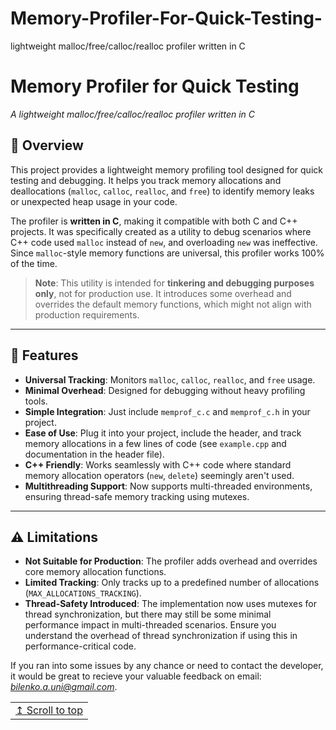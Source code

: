 # Memory-Profiler-For-Quick-Testing-
lightweight malloc/free/calloc/realloc profiler written in C


# Memory Profiler for Quick Testing  
*A lightweight malloc/free/calloc/realloc profiler written in C*

## 🚀 Overview  
This project provides a lightweight memory profiling tool designed for quick testing and debugging. It helps you track memory allocations and deallocations (`malloc`, `calloc`, `realloc`, and `free`) to identify memory leaks or unexpected heap usage in your code.

The profiler is **written in C**, making it compatible with both C and C++ projects. It was specifically created as a utility to debug scenarios where C++ code used `malloc` instead of `new`, and overloading `new` was ineffective. Since `malloc`-style memory functions are universal, this profiler works 100% of the time.

> **Note**: This utility is intended for **tinkering and debugging purposes only**, not for production use. It introduces some overhead and overrides the default memory functions, which might not align with production requirements.

---

## 📂 Features  
- **Universal Tracking**: Monitors `malloc`, `calloc`, `realloc`, and `free` usage.  
- **Minimal Overhead**: Designed for debugging without heavy profiling tools.  
- **Simple Integration**: Just include `memprof_c.c` and `memprof_c.h` in your project.  
- **Ease of Use**: Plug it into your project, include the header, and track memory allocations in a few lines of code (see `example.cpp` and documentation in the header file).  
- **C++ Friendly**: Works seamlessly with C++ code where standard memory allocation operators (`new`, `delete`) seemingly aren't used.  
- **Multithreading Support**: Now supports multi-threaded environments, ensuring thread-safe memory tracking using mutexes.

---

## ⚠️ Limitations

- **Not Suitable for Production**: The profiler adds overhead and overrides core memory allocation functions.
- **Limited Tracking**: Only tracks up to a predefined number of allocations (`MAX_ALLOCATIONS_TRACKING`).
- **Thread-Safety Introduced**: The implementation now uses mutexes for thread synchronization, but there may still be some minimal performance impact in multi-threaded scenarios. Ensure you understand the overhead of thread synchronization if using this in performance-critical code.




If you ran into some issues by any chance or need to contact the developer, it would be great to recieve your valuable feedback on email: *bilenko.a.uni@gmail.com*.

<div align="right">
<table><td>
<a href="#start-of-content">↥ Scroll to top</a>
</td></table>
</div>
